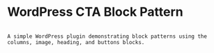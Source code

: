 # WordPress CTA Block Pattern

~~~

A simple WordPress plugin demonstrating block patterns using the columns, image, heading, and buttons blocks.